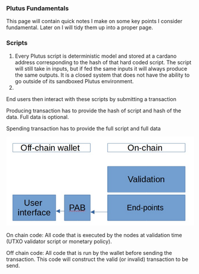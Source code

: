 ### Plutus Fundamentals


This page will contain quick notes I make on some key points I consider fundamental. Later on I will tidy them up into a proper page.

### Scripts

1. Every Plutus script is deterministic model and stored at a cardano address corresponding to the hash of that hard coded script. The script will still take in inputs, but if fed the same inputs it will always produce the same outputs. It is a closed system that does not have the ability to go outside of its sandboxed Plutus environment.
2. 

End users then interact with these scripts by submitting a transaction

Producing transaction has to provide the hash of script and hash of the data. Full data is optional.

Spending transaction has to provide the full script and full data

![Image](img\offchain001.jpg)

On chain code: All code that is executed by the nodes at validation time (UTXO validator script or monetary policy).

Off chain code: All code that is run by the wallet before sending the transaction. This code will construct the valid (or invalid) transaction to be send.